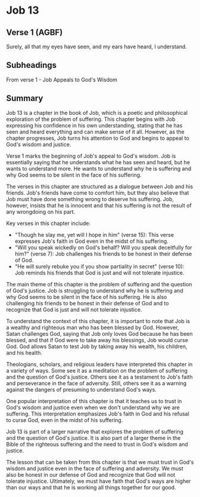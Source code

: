 # Job 13

## Verse 1 (AGBF)

Surely, all that my eyes have seen, and my ears have heard, I understand.

## Subheadings

From verse 1 - Job Appeals to God's Wisdom

## Summary

Job 13 is a chapter in the book of Job, which is a poetic and philosophical exploration of the problem of suffering. This chapter begins with Job expressing his confidence in his own understanding, stating that he has seen and heard everything and can make sense of it all. However, as the chapter progresses, Job turns his attention to God and begins to appeal to God's wisdom and justice.

Verse 1 marks the beginning of Job's appeal to God's wisdom. Job is essentially saying that he understands what he has seen and heard, but he wants to understand more. He wants to understand why he is suffering and why God seems to be silent in the face of his suffering.

The verses in this chapter are structured as a dialogue between Job and his friends. Job's friends have come to comfort him, but they also believe that Job must have done something wrong to deserve his suffering. Job, however, insists that he is innocent and that his suffering is not the result of any wrongdoing on his part.

Key verses in this chapter include:

- "Though he slay me, yet will I hope in him" (verse 15): This verse expresses Job's faith in God even in the midst of his suffering.
- "Will you speak wickedly on God's behalf? Will you speak deceitfully for him?" (verse 7): Job challenges his friends to be honest in their defense of God.
- "He will surely rebuke you if you show partiality in secret" (verse 10): Job reminds his friends that God is just and will not tolerate injustice.

The main theme of this chapter is the problem of suffering and the question of God's justice. Job is struggling to understand why he is suffering and why God seems to be silent in the face of his suffering. He is also challenging his friends to be honest in their defense of God and to recognize that God is just and will not tolerate injustice.

To understand the context of this chapter, it is important to note that Job is a wealthy and righteous man who has been blessed by God. However, Satan challenges God, saying that Job only loves God because he has been blessed, and that if God were to take away his blessings, Job would curse God. God allows Satan to test Job by taking away his wealth, his children, and his health.

Theologians, scholars, and religious leaders have interpreted this chapter in a variety of ways. Some see it as a meditation on the problem of suffering and the question of God's justice. Others see it as a testament to Job's faith and perseverance in the face of adversity. Still, others see it as a warning against the dangers of presuming to understand God's ways.

One popular interpretation of this chapter is that it teaches us to trust in God's wisdom and justice even when we don't understand why we are suffering. This interpretation emphasizes Job's faith in God and his refusal to curse God, even in the midst of his suffering.

Job 13 is part of a larger narrative that explores the problem of suffering and the question of God's justice. It is also part of a larger theme in the Bible of the righteous suffering and the need to trust in God's wisdom and justice.

The lesson that can be taken from this chapter is that we must trust in God's wisdom and justice even in the face of suffering and adversity. We must also be honest in our defense of God and recognize that God will not tolerate injustice. Ultimately, we must have faith that God's ways are higher than our ways and that he is working all things together for our good.